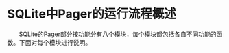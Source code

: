# SQLite中Pager的运行流程概述
&nbsp;&nbsp;&nbsp;&nbsp;&nbsp;&nbsp;&nbsp;SQLite的Pager部分按功能分有八个模块，每个模块都包括各自不同功能的函数。下面对每个模块进行说明。
